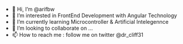 - 👋 Hi, I’m @arifbw
- 👀 I’m interested in FrontEnd Development with Angular Technology
- 🌱 I’m currently learning Microcontroller & Artificial Intelegennce
- 💞️ I’m looking to collaborate on ...
- 📫 How to reach me : follow me on twitter @dr_cliff31

<!---
arifbw/arifbw is a ✨ special ✨ repository because its `README.md` (this file) appears on your GitHub profile.
You can click the Preview link to take a look at your changes.
--->
